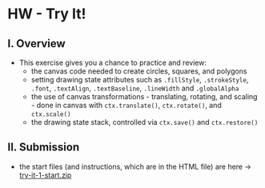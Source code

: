 # HW - Try It!

## I. Overview
- This exercise gives you a chance to practice and review:
  - the canvas code needed to create circles, squares, and polygons
  - setting drawing state attributes such as `.fillStyle`, `.strokeStyle`, `.font`, `.textAlign`, `.textBaseline`, `.lineWidth` and `.globalAlpha`
  - the use of canvas transformations - translating, rotating, and scaling - done in canvas with `ctx.translate()`, `ctx.rotate()`, and `ctx.scale()`
  - the drawing state stack, controlled via `ctx.save()` and `ctx.restore()`
  
## II. Submission
- the start files (and instructions, which are in the HTML file) are here -> [try-it-1-start.zip](_files/try-it-1-start.zip)


